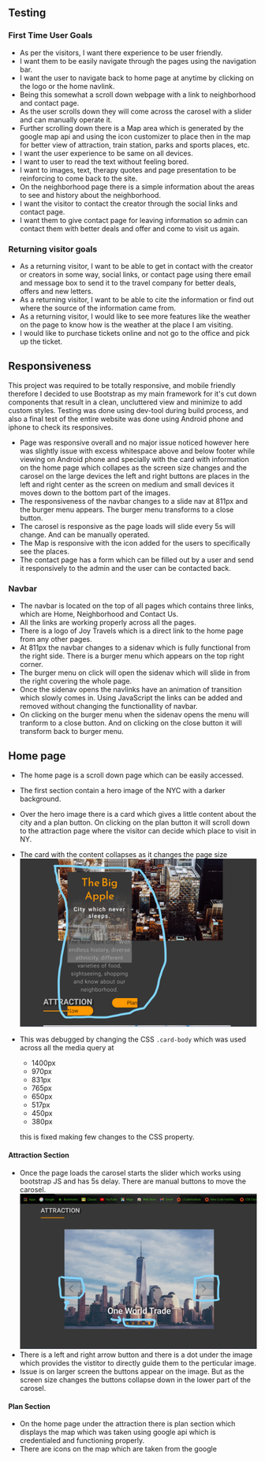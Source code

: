 ## Testing

### First Time User Goals

- As per the visitors, I want there experience to be user friendly.
- I want them to be easily navigate through the pages using the navigation bar.
- I want the user to navigate back to home page at anytime by clicking on the logo or the home navlink.
- Being this somewhat a scroll down webpage with a link to neighborhood and  contact page.
- As the user scrolls down they will come across the carosel with a slider and can manually operate it.
- Further scrolling down there is a Map area which is generated by the google map api and using the icon customizer to place then in the map for better view of attraction, train station, parks and sports places, etc.
- I want the user experience to be same on all devices.
- I want to user to read the text without feeling bored.
- I want to images, text, therapy quotes and page presentation to be reinforcing to come back to the site.
- On the neighborhood page there is a simple information about the areas to see and history about the neighborhood.
- I want the visitor to contact the creator through the social links and contact page.
- I want them to give contact page for leaving information so admin can contact them with better deals and offer and come to visit us again.

### Returning visitor goals

- As a returning visitor, I want to be able to get in contact with the creator or creators in some way, social links, or contact page using there email and message box to send it to the travel company for better deals, offers and new letters.
- As a returning visitor, I want to be able to cite the information or find out where the source of the information came from.
- As a returning visitor, I would like to see more features like the weather on the page to know how is the weather at the place I am visiting.
- I would like to purchase tickets online and not go to the office and pick up the ticket.

## Responsiveness
This project was required to be totally responsive, and mobile friendly therefore I decided to use Bootstrap as my main framework for it's cut down components that result in a clean, uncluttered view and minimize to add custom styles. Testing was done using dev-tool during build process, and also a final test of the entire website was done using Android phone and iphone to check its responsives.
- Page was responsive overall and no major issue noticed however here was slightly issue with excess whitespace above and below footer while viewing on Android phone and specially with the card with information on the home page which collapes as the screen size changes and the carosel on the large devices the left and right buttons are places in the left and right center as the screen on medium and small devices it moves down to the bottom part of the images.
- The responsiveness of the navbar changes to a slide nav at 811px and the burger menu appears. The burger menu transforms to a close button.
- The carosel is responsive as the page loads will slide every 5s will change. And can be manually operated.
- The Map is responsive with the icon added for the users to specifically see the places.
- The contact page has a form which can be filled out by a user and send it responsively to the admin and the user can be contacted back.


### Navbar

- The navbar is located on the top of all pages which contains three links, which are Home, Neighborhood and Contact Us.
- All the links are working properly  across all the pages.
- There is a logo of Joy Travels which is a direct link to the home page from any other pages.
- At 811px the navbar changes to a sidenav which is fully functional from the right side. There is a burger menu which appears on the top right corner. 
- The burger menu on click will open the sidenav which will slide in from the right covering the whole page.
- Once the sidenav opens the navlinks have an animation of transition which slowly comes in. Using JavaScript the links can be added and removed without changing the functionallity of navbar.
- On clicking on the burger menu when the sidenav opens the menu will tranform to a close button. And on clicking on the close button it will transform back to burger menu.

## Home page

- The home page is a scroll down page which can be easily accessed.
- The first section contain a hero image of the NYC with a darker background. 
- Over the hero image there is a card which gives a little content about the city and a plan button. On clicking on the plan button it will scroll down to the attraction page where the visitor can decide which place to visit in NY.
- The card with the content collapses as it changes the page size 
![image-card](assets/images/card-error.jpg)
- This was debugged by changing the CSS `.card-body` which was used across all the media query at
     - 1400px
     - 970px
     - 831px
     - 765px
     - 650px
     - 517px
     - 450px
     - 380px

     this is fixed making few changes to the CSS property.

#### Attraction Section

- Once the page loads the carosel starts the slider which works using bootstrap JS and has 5s delay. There are manual buttons to move the carosel. ![image-card](assets/images/carosel-button.jpg)
- There is a left and right arrow button and there is a dot under the image which provides the vistitor to directly guide them to the perticular image.
- Issue is on larger screen the buttons appear on the image. But as the screen size changes the buttons collapse down in the lower part of the carosel.

#### Plan Section
- On the home page under the attraction there is plan section which displays the map which was taken using google api which is credentialed and functioning properly.
- There are icons on the map which are taken from the google 

